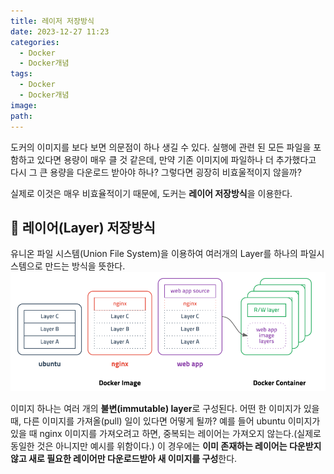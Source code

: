 ```yaml
---
title: 레이저 저장방식
date: 2023-12-27 11:23
categories:
  - Docker
  - Docker개념
tags:
  - Docker
  - Docker개념
image: 
path:
---
```


도커의 이미지를 보다 보면 의문점이 하나 생길 수 있다. 실행에 관련 된 모든 파일을 포함하고 있다면 용량이 매우 클 것 같은데, 만약 기존 이미지에 파일하나 더 추가했다고 다시 그 큰 용량을 다운로드 받아야 하나? 그렇다면 굉장히 비효울적이지 않을까?

실제로 이것은 매우 비효율적이기 때문에, 도커는 **레이어 저장방식**을 이용한다.

## 🌈 레이어(Layer) 저장방식
유니온 파일 시스템(Union File System)을 이용하여 여러개의 Layer를 하나의 파일시스템으로 만드는 방식을 뜻한다.
![](/assets/img/IMG/Docker/layer.png)

이미지 하나는 여러 개의 **불변(immutable) layer**로 구성된다. 어떤 한 이미지가 있을때, 다른 이미지를 가져올(pull) 일이 있다면 어떻게 될까? 예를 들어 ubuntu 이미지가 있을 때 nginx 이미지를 가져오려고 하면, 중복되는 레이어는 가져오지 않는다.(실제로 동일한 것은 아니지만 예시를 위함이다.) 이 경우에는 **이미 존재하는 레이어는 다운받지 않고 새로 필요한 레이어만 다운로드받아 새 이미지를 구성**한다.